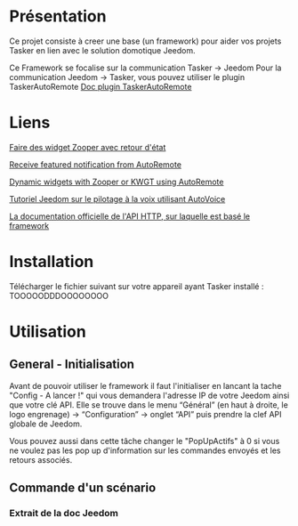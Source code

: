 # Présentation

Ce projet consiste à creer une base (un framework) pour aider vos projets Tasker en lien avec le solution domotique Jeedom.

Ce Framework se focalise sur la communication Tasker -> Jeedom
Pour la communication Jeedom -> Tasker, vous pouvez utiliser le plugin TaskerAutoRemote [Doc plugin TaskerAutoRemote](https://agp42.github.io/Jeedom-TaskerAutoremote/fr_FR/)

# Liens

[Faire des widget Zooper avec retour d'état](http://www.touteladomotique.com/index.php?option=com_content&view=article&id=1841:tuto-faire-des-widgets-avec-retour-detat-jeedom-zooper&catid=5:domotique&Itemid=89)

[Receive featured notification from AutoRemote](https://forum.joaoapps.com/index.php?resources/tutorial-receive-featured-notifications-from-your-home-automatisation-system.393/)

[Dynamic widgets with Zooper or KWGT using AutoRemote](https://forum.joaoapps.com/index.php?resources/tutorial-display-dynamically-widgets-kwgt-or-zooper-according-to-autoremote-messages.395/)

[Tutoriel Jeedom sur le pilotage à la voix utilisant AutoVoice](https://jeedom.github.io/documentation/howtoadvance/fr_FR/android.autovoice)

[La documentation officielle de l'API HTTP, sur laquelle est basé le framework](https://jeedom.github.io/core/fr_FR/api_http)

# Installation

Télécharger le fichier suivant sur votre appareil ayant Tasker installé : TOOOOODDDOOOOOOOO

# Utilisation 

## General - Initialisation

Avant de pouvoir utiliser le framework il faut l'initialiser en lancant la tache "Config - A lancer !" qui vous demandera l'adresse IP de votre Jeedom ainsi que votre clé API.
Elle se trouve dans le menu “Général” (en haut à droite, le logo engrenage) → “Configuration” → onglet “API” puis prendre la clef API globale de Jeedom.

Vous pouvez aussi dans cette tâche changer le "PopUpActifs" à 0 si vous ne voulez pas les pop up d'information sur les commandes envoyés et les retours associés.

## Commande d'un scénario

### Extrait de la doc Jeedom 
